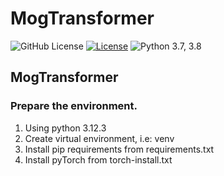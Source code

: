# MogTransformer
![GitHub License](https://img.shields.io/github/license/hpc-inspirasi/MogTransformer)
[![License](https://img.shields.io/badge/License-MIT-green.svg)](https://github.com/hpc-inspirasi/MogTransformer/blob/main/LICENSE)
![Python 3.7, 3.8](https://img.shields.io/badge/python-3.7%20%7C%203.8-blue.svg)

## MogTransformer

### Prepare the environment.
1. Using python 3.12.3
2. Create virtual environment, i.e: venv
3. Install pip requirements from requirements.txt
4. Install pyTorch from torch-install.txt
